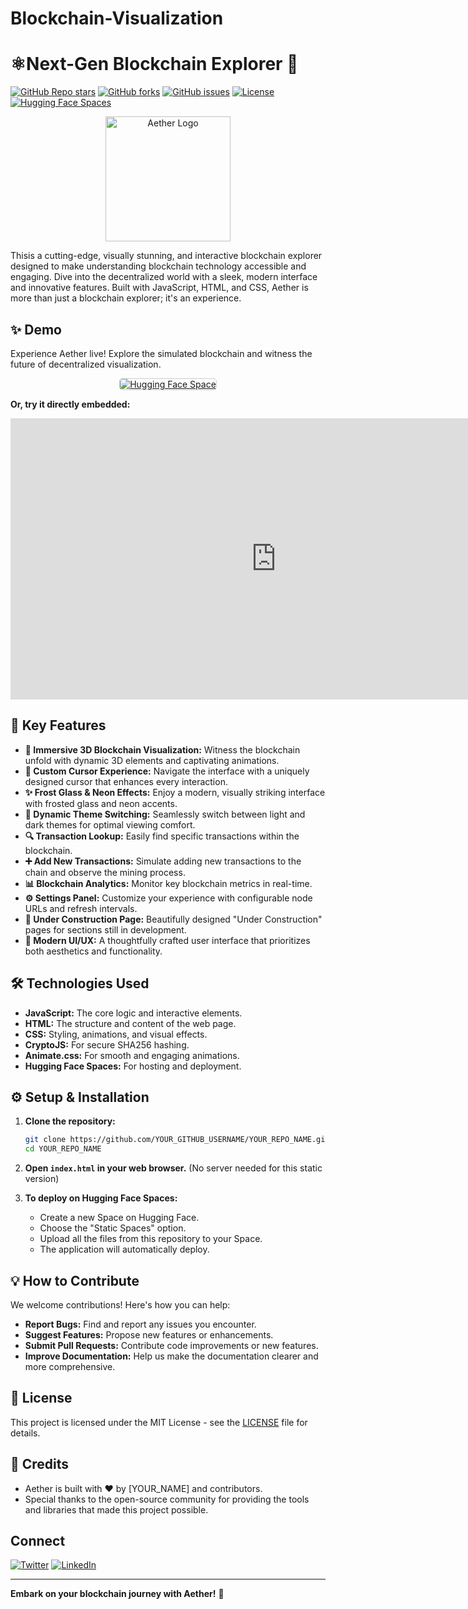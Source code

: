 # Blockchain-Visualization
# ⚛️Next-Gen Blockchain Explorer 🌌

[![GitHub Repo stars](https://img.shields.io/github/stars//AravindS2006/Blockchain-Visualization?style=social)](https://github.com//AravindS2006/Blockchain-Visualization)
[![GitHub forks](https://img.shields.io/github/forks//AravindS2006/Blockchain-Visualization?style=social)](https://github.com//AravindS2006/Blockchain-Visualization/fork)
[![GitHub issues](https://img.shields.io/github/issues//AravindS2006/Blockchain-Visualization)](https://github.com//AravindS2006/Blockchain-Visualization/issues)
[![License](https://img.shields.io/badge/License-MIT-yellow.svg)](https://opensource.org/licenses/MIT)
[![Hugging Face Spaces](https://img.shields.io/badge/%F0%9F%A4%97%20Hugging%20Face-Spaces-blue)](https://huggingface.co/spaces/aravinds2006/blockchain-visualization)

<p align="center">
  <img src="path/to/your/project_logo.png" alt="Aether Logo" width="200">
</p>

 Thisis a cutting-edge, visually stunning, and interactive blockchain explorer designed to make understanding blockchain technology accessible and engaging. Dive into the decentralized world with a sleek, modern interface and innovative features.  Built with JavaScript, HTML, and CSS, Aether is more than just a blockchain explorer; it's an experience.

## ✨ Demo

Experience Aether live!  Explore the simulated blockchain and witness the future of decentralized visualization.

<div align="center">
<a href="https://huggingface.co/spaces/aravinds2006/blockchain-visualization" target="_blank">
  <img src="https://huggingface.co/embed/aravinds2006/blockchain-visualization/+/thumbnail.png" alt="Hugging Face Space" style="border: 1px solid #ccc; border-radius: 5px;">
</a>
</div>

**Or, try it directly embedded:**

<div align="center">
<iframe
    src="https://aravinds2006-blockchain-visualization.static.hf.space"
    frameborder="0"
    width="850"
    height="450"
></iframe>
</div>

## 🚀 Key Features

*   **🌌 Immersive 3D Blockchain Visualization:**  Witness the blockchain unfold with dynamic 3D elements and captivating animations.
*   **💫 Custom Cursor Experience:**  Navigate the interface with a uniquely designed cursor that enhances every interaction.
*   **✨ Frost Glass & Neon Effects:** Enjoy a modern, visually striking interface with frosted glass and neon accents.
*   **🌙 Dynamic Theme Switching:** Seamlessly switch between light and dark themes for optimal viewing comfort.
*   **🔍 Transaction Lookup:** Easily find specific transactions within the blockchain.
*   **➕ Add New Transactions:** Simulate adding new transactions to the chain and observe the mining process.
*   **📊 Blockchain Analytics:**  Monitor key blockchain metrics in real-time.
*   **⚙️ Settings Panel:** Customize your experience with configurable node URLs and refresh intervals.
*   **🚧 Under Construction Page:**  Beautifully designed "Under Construction" pages for sections still in development.
*   **🎨 Modern UI/UX:** A thoughtfully crafted user interface that prioritizes both aesthetics and functionality.

## 🛠️ Technologies Used

*   **JavaScript:** The core logic and interactive elements.
*   **HTML:** The structure and content of the web page.
*   **CSS:** Styling, animations, and visual effects.
*   **CryptoJS:** For secure SHA256 hashing.
*   **Animate.css:** For smooth and engaging animations.
*   **Hugging Face Spaces:** For hosting and deployment.

## ⚙️ Setup & Installation

1.  **Clone the repository:**

    ```bash
    git clone https://github.com/YOUR_GITHUB_USERNAME/YOUR_REPO_NAME.git
    cd YOUR_REPO_NAME
    ```

2.  **Open `index.html` in your web browser.**  (No server needed for this static version)

3.  **To deploy on Hugging Face Spaces:**

    *   Create a new Space on Hugging Face.
    *   Choose the "Static Spaces" option.
    *   Upload all the files from this repository to your Space.
    *   The application will automatically deploy.

## 💡 How to Contribute

We welcome contributions! Here's how you can help:

*   **Report Bugs:** Find and report any issues you encounter.
*   **Suggest Features:** Propose new features or enhancements.
*   **Submit Pull Requests:** Contribute code improvements or new features.
*   **Improve Documentation:** Help us make the documentation clearer and more comprehensive.

## 📜 License

This project is licensed under the MIT License - see the [LICENSE](LICENSE) file for details.

## 🤝 Credits

*   Aether is built with ❤️ by [YOUR_NAME] and contributors.
*   Special thanks to the open-source community for providing the tools and libraries that made this project possible.

## Connect

[![Twitter](https://img.shields.io/badge/Twitter-%231DA1F2.svg?style=for-the-badge&logo=Twitter&logoColor=white)](YOUR_TWITTER_LINK)
[![LinkedIn](https://img.shields.io/badge/LinkedIn-%230077B5.svg?style=for-the-badge&logo=linkedin&logoColor=white)](YOUR_LINKEDIN_LINK)

---

**Embark on your blockchain journey with Aether!** 🚀
